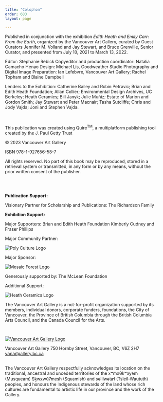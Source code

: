 ```yaml
---
title: "Colophon"
order: 603
layout: page

---
```


Published in conjunction with the exhibition *Edith Heath and Emily Carr: From the Earth*, organized by the Vancouver Art Gallery, curated by Guest Curators Jennifer M. Volland and Jay Stewart, and Bruce Grenville, Senior Curator, and presented from July 10, 2021 to March 13, 2022.
<br/>

Editor: Stephanie Rebick
Copyeditor and production coordinator: Natalia Camacho Henao
Design: Michael Lis, Goodweather Studio
Photography and Digital Image Preparation: Ian Lefebvre, Vancouver Art Gallery; Rachel Topham and Blaine Campbell

Lenders to the Exhibition: Catherine Bailey and Robin Petravic; Brian and Edith Heath Foundation; Allan Collier; Environmental Design Archives, UC Berkeley; Heath Ceramics; Bill Janyk; Julie Muñiz; Estate of Marion and Gordon Smith; Jay Stewart and Peter Macnair; Tasha Sutcliffe; Chris and Jody Vajda; Joni and Stephen Vajda.

<br/>
<br/>
This publication was created using Quire<sup>TM</sup>, a multiplatform publishing tool created by the J. Paul Getty Trust

© 2023 Vancouver Art Gallery

ISBN 978-1-927656-58-7

All rights reserved. No part of this book may be reproduced, stored in a retrieval system or transmitted, in any form or by any means, without the prior written consent of the publisher.



<br/>
<br/>

**Publication Support:**

Visionary Partner for Scholarship and Publications:
The Richardson Family

**Exhibition Support:**

Major Supporters:
Brian and Edith Heath Foundation
Kimberly Cudney and Fraser Phillips

Major Community Partner:

![Poly Culture Logo](/_assets/images/polyculture.png)

Major Sponsor:

![Mosaic Forest Logo](/_assets/images/mosaic.PNG)

Generously supported by:
The McLean Foundation

Additional Support:

![Heath Ceramics Logo](/_assets/images/heathlogo.png)



The Vancouver Art Gallery is a not-for-profit organization supported by its members, individual donors, corporate funders, foundations, the City of Vancouver, the Province of British Columbia through the British Columbia Arts Council, and the Canada Council for the Arts.

<br/>

[![Vancouver Art Gallery Logo](/_assets/images/vaglogo-colour.jpg)](https://www.vanartgallery.bc.ca)

Vancouver Art Gallery
750 Hornby Street, Vancouver, BC, V6Z 2H7
[vanartgallery.bc.ca](https://www.vanartgallery.bc.ca)

<br/>
The Vancouver Art Gallery respectfully acknowledges its location on the traditional, ancestral and unceded territories of the xʷməθkʷəy̓əm (Musqueam) Sḵwx̱wú7mesh (Squamish) and səlilwətaɬ (Tsleil-Waututh) peoples, and honours the Indigenous stewards of the land whose rich cultures are fundamental to artistic life in our province and the work of the Gallery.
